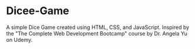 # Dicee-Game
A simple Dice Game created using HTML, CSS, and JavaScript. Inspired by the "The Complete Web Development Bootcamp" course by Dr. Angela Yu on Udemy.
